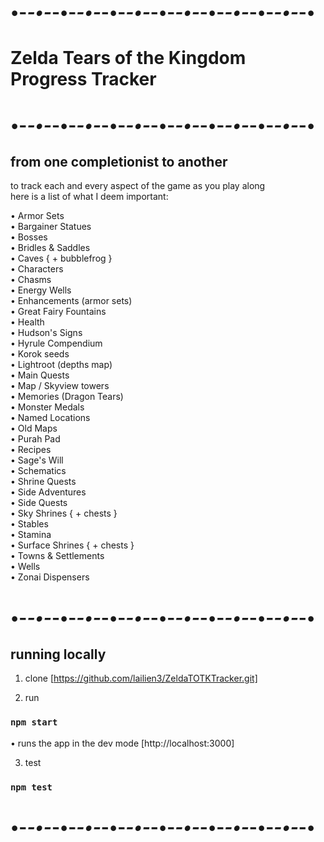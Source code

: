 # •-*-•-*-•-*-•-*-•-*-•-*-•-*-•-*-•-*-•-*-•-*-•-*-•
# Zelda Tears of the Kingdom Progress Tracker
# •-*-•-*-•-*-•-*-•-*-•-*-•-*-•-*-•-*-•-*-•-*-•-*-•

## from one completionist to another

to track each and every aspect of the game as you play along \
here is a list of what I deem important:

• Armor Sets \
• Bargainer Statues \
• Bosses \
• Bridles & Saddles \
• Caves { + bubblefrog } \
• Characters \
• Chasms \
• Energy Wells \
• Enhancements (armor sets) \
• Great Fairy Fountains \
• Health \
• Hudson's Signs \
• Hyrule Compendium \
• Korok seeds \
• Lightroot (depths map) \
• Main Quests \
• Map / Skyview towers \
• Memories (Dragon Tears) \
• Monster Medals \
• Named Locations \
• Old Maps \
• Purah Pad \
• Recipes \
• Sage's Will \
• Schematics \
• Shrine Quests \
• Side Adventures \
• Side Quests \
• Sky Shrines { + chests } \
• Stables \
• Stamina \
• Surface Shrines { + chests } \
• Towns & Settlements \
• Wells \
• Zonai Dispensers 

# •-*-•-*-•-*-•-*-•-*-•-*-•-*-•-*-•-*-•-*-•-*-•-*-•

## running locally

1. clone [https://github.com/lailien3/ZeldaTOTKTracker.git]

2. run

### `npm start`

• runs the app in the dev mode [http://localhost:3000]

3. test

### `npm test`

# •-*-•-*-•-*-•-*-•-*-•-*-•-*-•-*-•-*-•-*-•-*-•-*-•
